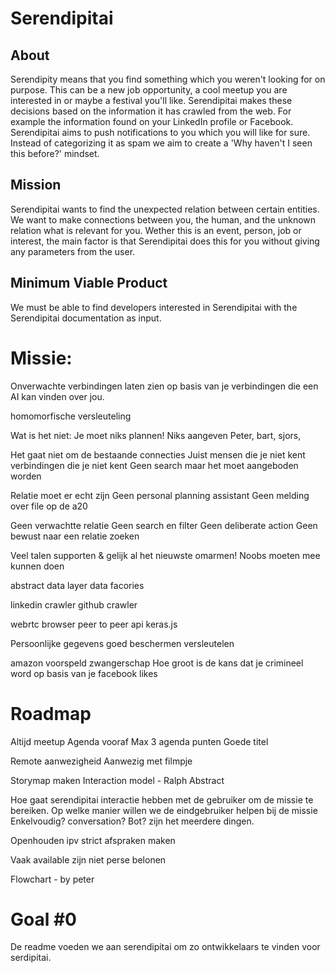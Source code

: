 # Serendipitai

## About
Serendipity means that you find something which you weren't looking for on purpose. This can be a new job opportunity, a cool meetup you are interested in or maybe a festival you'll like. Serendipitai makes these decisions based on the information it has crawled from the web. For example the information found on your LinkedIn profile or Facebook. Serendipitai aims to push notifications to you which you will like for sure. Instead of categorizing it as spam we aim to create a 'Why haven't I seen this before?' mindset.

## Mission

Serendipitai wants to find the unexpected relation between certain entities. We want to make connections between you, the human, and the unknown relation what is relevant for you. Wether this is an event, person, job or interest, the main factor is that Serendipitai does this for you without giving any parameters from the user.

## Minimum Viable Product

We must be able to find developers interested in Serendipitai with the Serendipitai documentation as input.

# Missie:
Onverwachte verbindingen laten zien op basis van je verbindingen die een AI kan vinden over jou.

homomorfische versleuteling

Wat is het niet:
Je moet niks plannen!
Niks aangeven
Peter, bart, sjors,

Het gaat niet om de bestaande connecties
Juist mensen die je niet kent
verbindingen die je niet kent
Geen search maar het moet aangeboden worden


Relatie moet er echt zijn
Geen personal planning assistant
Geen melding over file op de a20

Geen verwachtte relatie
Geen search en filter
Geen deliberate action
Geen bewust naar een relatie zoeken


Veel talen supporten & gelijk al het nieuwste omarmen!
Noobs moeten mee kunnen doen

abstract data layer
data facories

linkedin crawler
github crawler

webrtc browser peer to peer api
keras.js

Persoonlijke gegevens goed beschermen
versleutelen

amazon voorspeld zwangerschap
Hoe groot is de kans dat je crimineel word op basis van je facebook likes

# Roadmap

Altijd meetup
Agenda vooraf
Max 3 agenda punten
Goede titel

Remote aanwezigheid
Aanwezig met filmpje

Storymap maken
Interaction model - Ralph
Abstract

Hoe gaat serendipitai interactie hebben met de gebruiker om de missie te bereiken.
Op welke manier willen we de eindgebruiker helpen bij de missie
Enkelvoudig? conversation? Bot? zijn het meerdere dingen.

Openhouden ipv strict afspraken maken

Vaak available zijn niet perse belonen

Flowchart - by peter

# Goal #0
De readme voeden we aan serendipitai om zo ontwikkelaars te vinden voor serdipitai.


